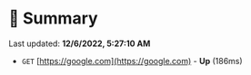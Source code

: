 # 📖 Summary
Last updated: **12/6/2022, 5:27:10 AM**

- `GET` [https://google.com](https://google.com) - **Up** (186ms)
